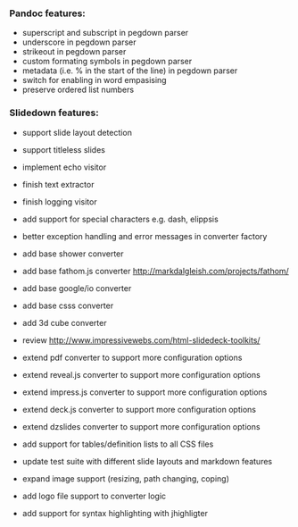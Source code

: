 ### Pandoc features:

 * superscript and subscript in pegdown parser
 * underscore in pegdown parser
 * strikeout in pegdown parser
 * custom formating symbols in pegdown parser
 * metadata (i.e. % in the start of the line) in pegdown parser
 * switch for enabling in word empasising
 * preserve ordered list numbers

### Slidedown features:

 * support slide layout detection
 * support titleless slides
 * implement echo visitor
 * finish text extractor
 * finish logging visitor
 * add support for special characters e.g. dash, elippsis

 * better exception handling and error messages in converter factory

 * add base shower converter
 * add base fathom.js converter http://markdalgleish.com/projects/fathom/
 * add base google/io converter 
 * add base csss converter 
 * add 3d cube converter  
 * review http://www.impressivewebs.com/html-slidedeck-toolkits/
 
 * extend pdf converter to support more configuration options
 * extend reveal.js converter to support more configuration options
 * extend impress.js converter to support more configuration options
 * extend deck.js converter to support more configuration options
 * extend dzslides converter to support more configuration options

 * add support for tables/definition lists to all CSS files

 * update test suite with different slide layouts and markdown features
 * expand image support (resizing, path changing, coping)
 * add logo file support to converter logic

 * add support for syntax highlighting with jhighligter 
